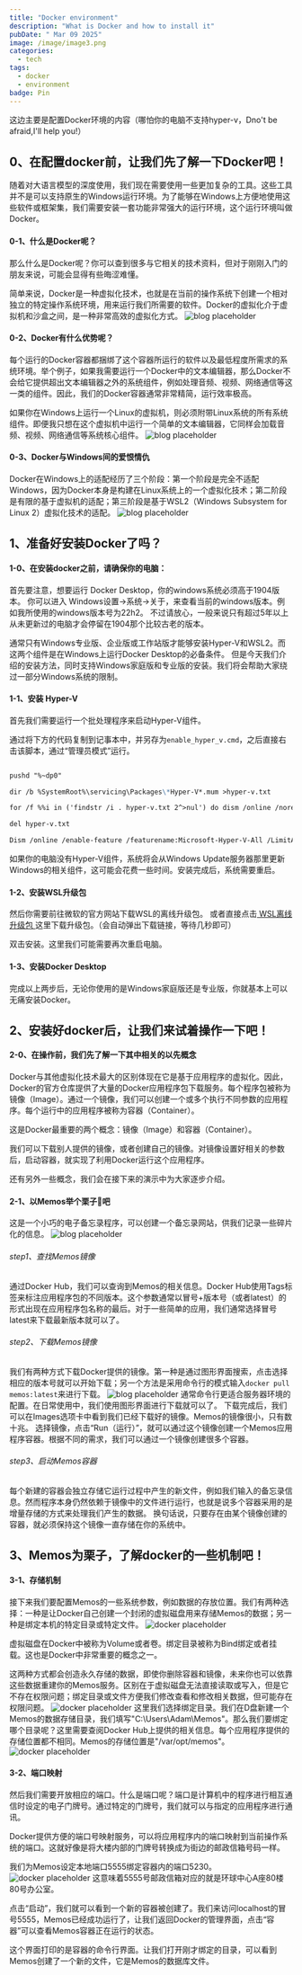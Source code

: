 ```yaml
---
title: "Docker environment"
description: "What is Docker and how to install it"
pubDate: " Mar 09 2025"
image: /image/image3.png
categories:
  - tech
tags:
  - docker
  - environment
badge: Pin
---
```


这边主要是配置Docker环境的内容（哪怕你的电脑不支持hyper-v，Dno't be afraid,I'll help you!）

## 0、在配置docker前，让我们先了解一下Docker吧！
随着对大语言模型的深度使用，我们现在需要使用一些更加复杂的工具。这些工具并不是可以支持原生的Windows运行环境。为了能够在Windows上方便地使用这些软件或框架集，我们需要安装一套功能非常强大的运行环境，这个运行环境叫做Docker。

#### 0-1、什么是Docker呢？
那么什么是Docker呢？你可以查到很多与它相关的技术资料，但对于刚刚入门的朋友来说，可能会显得有些晦涩难懂。

简单来说，Docker是一种虚拟化技术，也就是在当前的操作系统下创建一个相对独立的特定操作系统环境，用来运行我们所需要的软件。Docker的虚拟化介于虚拟机和沙盒之间，是一种非常高效的虚拟化方式。
![blog placeholder](https://martin123.notion.site/image/https%3A%2F%2Fprod-files-secure.s3.us-west-2.amazonaws.com%2F9011b038-6d2b-4f78-b71e-929c63215d0d%2Ff7a04bd2-226f-413d-93b5-f8255a68d1c3%2FUntitled.png?table=block&id=143b1a9e-1c06-4715-8070-9f188e40b314&spaceId=9011b038-6d2b-4f78-b71e-929c63215d0d&width=2000&userId=&cache=v2)


#### 0-2、Docker有什么优势呢？
每个运行的Docker容器都捆绑了这个容器所运行的软件以及最低程度所需求的系统环境。举个例子，如果我需要运行一个Docker中的文本编辑器，那么Docker不会给它提供超出文本编辑器之外的系统组件，例如处理音频、视频、网络通信等这一类的组件。因此，我们的Docker容器通常非常精简，运行效率极高。

如果你在Windows上运行一个Linux的虚拟机，则必须附带Linux系统的所有系统组件。即便我只想在这个虚拟机中运行一个简单的文本编辑器，它同样会加载音频、视频、网络通信等系统核心组件。
![blog placeholder](https://martin123.notion.site/image/https%3A%2F%2Fprod-files-secure.s3.us-west-2.amazonaws.com%2F9011b038-6d2b-4f78-b71e-929c63215d0d%2F875f76db-29c7-47b6-9b4f-467512aa7623%2FUntitled.png?table=block&id=8fa5453b-05d0-4a9f-8bde-a75d65322a2d&spaceId=9011b038-6d2b-4f78-b71e-929c63215d0d&width=2000&userId=&cache=v2)

#### 0-3、Docker与Windows间的爱恨情仇
Docker在Windows上的适配经历了三个阶段：第一个阶段是完全不适配Windows，因为Docker本身是构建在Linux系统上的一个虚拟化技术；第二阶段是有限的基于虚拟机的适配；第三阶段是基于WSL2（Windows Subsystem for Linux 2）虚拟化技术的适配。
![blog placeholder](https://martin123.notion.site/image/https%3A%2F%2Fprod-files-secure.s3.us-west-2.amazonaws.com%2F9011b038-6d2b-4f78-b71e-929c63215d0d%2Fdfdf9238-9e58-4cf2-9e86-dbaa35c779aa%2FUntitled.png?table=block&id=0b67bb76-ec7e-4bdf-aa1e-4b30e0941dba&spaceId=9011b038-6d2b-4f78-b71e-929c63215d0d&width=2000&userId=&cache=v2)


## 1、准备好安装Docker了吗？

#### 1-0、在安装docker之前，请确保你的电脑：
首先要注意，想要运行 Docker Desktop，你的windows系统必须高于1904版本。
你可以进入 Windows设置→系统→关于，来查看当前的windows版本。例如我所使用的windows版本号为22h2。
不过请放心，一般来说只有超过5年以上从未更新过的电脑才会停留在1904那个比较古老的版本。

通常只有Windows专业版、企业版或工作站版才能够安装Hyper-V和WSL2。而这两个组件是在Windows上运行Docker Desktop的必备条件。
但是今天我们介绍的安装方法，同时支持Windows家庭版和专业版的安装。我们将会帮助大家绕过一部分Windows系统的限制。

#### 1-1、安装 Hyper-V

首先我们需要运行一个批处理程序来启动Hyper-V组件。

通过将下方的代码复制到记事本中，并另存为`enable_hyper_v.cmd`，之后直接右击该脚本，通过“管理员模式”运行。

````markdown mockup-code

pushd "%~dp0"

dir /b %SystemRoot%\servicing\Packages\*Hyper-V*.mum >hyper-v.txt

for /f %%i in ('findstr /i . hyper-v.txt 2^>nul') do dism /online /norestart /add-package:"%SystemRoot%\servicing\Packages\%%i"

del hyper-v.txt

Dism /online /enable-feature /featurename:Microsoft-Hyper-V-All /LimitAccess /ALL

````

如果你的电脑没有Hyper-V组件，系统将会从Windows Update服务器那里更新Windows的相关组件，这可能会花费一些时间。安装完成后，系统需要重启。

#### 1-2、安装WSL升级包

然后你需要前往微软的官方网站下载WSL的离线升级包。
或者直接点击[ WSL离线升级包 ](https://wslstorestorage.blob.core.windows.net/wslblob/wsl_update_x64.msi)这里下载升级包。（会自动弹出下载链接，等待几秒即可）

双击安装。这里我们可能需要再次重启电脑。

#### 1-3、安装Docker Desktop

完成以上两步后，无论你使用的是Windows家庭版还是专业版，你就基本上可以无痛安装Docker。



## 2、安装好docker后，让我们来试着操作一下吧！

#### 2-0、在操作前，我们先了解一下其中相关的以先概念
Docker与其他虚拟化技术最大的区别体现在它是基于应用程序的虚拟化。因此，Docker的官方仓库提供了大量的Docker应用程序包下载服务。每个程序包被称为镜像（Image）。通过一个镜像，我们可以创建一个或多个执行不同参数的应用程序。每个运行中的应用程序被称为容器（Container）。

这是Docker最重要的两个概念：镜像（Image）和容器（Container）。

我们可以下载别人提供的镜像，或者创建自己的镜像。对镜像设置好相关的参数后，启动容器，就实现了利用Docker运行这个应用程序。

还有另外一些概念，我们会在接下来的演示中为大家逐步介绍。

#### 2-1、以Memos举个栗子🌰吧
这是一个小巧的电子备忘录程序，可以创建一个备忘录网站，供我们记录一些碎片化的信息。
![blog placeholder](https://martin123.notion.site/image/https%3A%2F%2Fprod-files-secure.s3.us-west-2.amazonaws.com%2F9011b038-6d2b-4f78-b71e-929c63215d0d%2F9ac76dbe-4eda-4479-ae15-ada3d15d2557%2FUntitled.png?table=block&id=b3766305-5225-4353-b654-03dd0e755eb6&spaceId=9011b038-6d2b-4f78-b71e-929c63215d0d&width=2000&userId=&cache=v2)
###### step1、查找Memos镜像
通过Docker Hub，我们可以查询到Memos的相关信息。Docker Hub使用Tags标签来标注应用程序包的不同版本。这个参数通常以冒号+版本号（或者latest）的形式出现在应用程序包名称的最后。对于一些简单的应用，我们通常选择冒号latest来下载最新版本就可以了。

###### step2、下载Memos镜像
我们有两种方式下载Docker提供的镜像。第一种是通过图形界面搜索，点击选择相应的版本号就可以开始下载；另一个方法是采用命令行的模式输入`docker pull memos:latest`来进行下载。
![blog placeholder](https://martin123.notion.site/image/https%3A%2F%2Fprod-files-secure.s3.us-west-2.amazonaws.com%2F9011b038-6d2b-4f78-b71e-929c63215d0d%2F28e86364-466c-4367-9303-471220a36282%2FUntitled.png?table=block&id=59704f3c-2279-4a90-86be-60fa7663f412&spaceId=9011b038-6d2b-4f78-b71e-929c63215d0d&width=2000&userId=&cache=v2)
通常命令行更适合服务器环境的配置。在日常使用中，我们使用图形界面进行下载就可以了。
下载完成后，我们可以在Images选项卡中看到我们已经下载好的镜像。Memos的镜像很小，只有数十兆。
选择镜像，点击“Run（运行）”，就可以通过这个镜像创建一个Memos应用程序容器。根据不同的需求，我们可以通过一个镜像创建很多个容器。

###### step3、启动Memos容器
每个新建的容器会独立存储它运行过程中产生的新文件，例如我们输入的备忘录信息。然而程序本身仍然依赖于镜像中的文件进行运行，也就是说多个容器采用的是增量存储的方式来处理我们产生的数据。
换句话说，只要存在由某个镜像创建的容器，就必须保持这个镜像一直存储在你的系统中。

## 3、Memos为栗子，了解docker的一些机制吧！

#### 3-1、存储机制
接下来我们要配置Memos的一些系统参数，例如数据的存放位置。我们有两种选择：一种是让Docker自己创建一个封闭的虚拟磁盘用来存储Memos的数据；另一种是绑定本机的特定目录或特定文件。
![docker placeholder](https://martin123.notion.site/image/https%3A%2F%2Fprod-files-secure.s3.us-west-2.amazonaws.com%2F9011b038-6d2b-4f78-b71e-929c63215d0d%2F9338f4c6-3ad7-452b-ad52-43e16c0b9bd5%2FUntitled.png?table=block&id=9403ee55-4d3b-4d8c-bf89-eea78a0d21c2&spaceId=9011b038-6d2b-4f78-b71e-929c63215d0d&width=1000&userId=&cache=v2)

虚拟磁盘在Docker中被称为Volume或者卷。绑定目录被称为Bind绑定或者挂载。这也是Docker中非常重要的概念之一。

这两种方式都会创造永久存储的数据，即使你删除容器和镜像，未来你也可以依靠这些数据重建你的Memos服务。区别在于虚拟磁盘无法直接读取或写入，但是它不存在权限问题；绑定目录或文件方便我们修改查看和修改相关数据，但可能存在权限问题。
![docker placeholder](https://martin123.notion.site/image/https%3A%2F%2Fprod-files-secure.s3.us-west-2.amazonaws.com%2F9011b038-6d2b-4f78-b71e-929c63215d0d%2Fd90f195f-4b68-482c-a2c4-a2348a9d1b04%2FUntitled.png?table=block&id=c19c5b97-3e9f-4bc4-9604-370ed8a903eb&spaceId=9011b038-6d2b-4f78-b71e-929c63215d0d&width=1420&userId=&cache=v2)
这里我们选择绑定目录。我们在D盘新建一个Memos的数据存储目录，我们填写"C:\Users\Adam\Memos"。那么我们要绑定哪个目录呢？这里需要查阅Docker Hub上提供的相关信息。每个应用程序提供的存储位置都不相同。Memos的存储位置是"/var/opt/memos"。
![docker placeholder](https://martin123.notion.site/image/https%3A%2F%2Fprod-files-secure.s3.us-west-2.amazonaws.com%2F9011b038-6d2b-4f78-b71e-929c63215d0d%2Febf24428-8627-4320-875d-83b89f5d4d05%2FUntitled.png?table=block&id=b9c416f7-2da3-4c62-a27b-4069c28b4e5f&spaceId=9011b038-6d2b-4f78-b71e-929c63215d0d&width=1420&userId=&cache=v2)

#### 3-2、端口映射
然后我们需要开放相应的端口。什么是端口呢？端口是计算机中的程序进行相互通信时设定的电子门牌号。通过特定的门牌号，我们就可以与指定的应用程序进行通讯。

Docker提供方便的端口号映射服务，可以将应用程序内的端口映射到当前操作系统的端口。这就好像是将大楼内部的门牌号转换成为街边的邮政信箱号码一样。

我们为Memos设定本地端口5555绑定容器内的端口5230。
![docker placeholder](https://martin123.notion.site/image/https%3A%2F%2Fprod-files-secure.s3.us-west-2.amazonaws.com%2F9011b038-6d2b-4f78-b71e-929c63215d0d%2F07a1672a-463d-4cf7-9075-b9ed3dcffce3%2FUntitled.png?table=block&id=19629328-6f95-4fb3-9c41-c73b0e135628&spaceId=9011b038-6d2b-4f78-b71e-929c63215d0d&width=1760&userId=&cache=v2)
这意味着5555号邮政信箱对应的就是环球中心A座80楼80号办公室。

点击“启动”，我们就可以看到一个新的容器被创建了。我们来访问localhost的冒号5555，Memos已经成功运行了，让我们返回Docker的管理界面，点击“容器”可以查看Memos容器正在运行的状态。

这个界面打印的是容器的命令行界面。让我们打开刚才绑定的目录，可以看到Memos创建了一个新的文件，它是Memos的数据库文件。